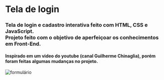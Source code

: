 # Tela de login
### Tela de login e cadastro interativa feito com HTML, CSS e JavaScript.<br>Projeto feito com o objetivo de aperfeiçoar os conhecimentos em Front-End.
#### Inspirado em um video do youtube (canal Guilherme Chinaglia), porém foram feitas algumas mudanças no projeto.

![formulário](https://user-images.githubusercontent.com/76793266/110835753-fbaeec80-827d-11eb-9c7f-6f5eacf8dfaf.png)
